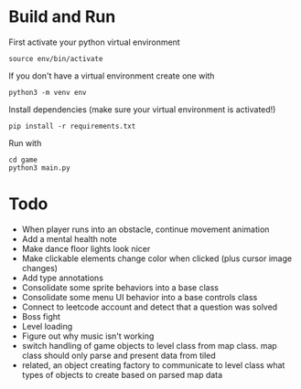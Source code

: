 # Build and Run

First activate your python virtual environment

```
source env/bin/activate
```

If you don't have a virtual environment create one with

```
python3 -m venv env
```

Install dependencies (make sure your virtual environment is activated!)

```
pip install -r requirements.txt
```

Run with

```
cd game
python3 main.py
```

# Todo

- When player runs into an obstacle, continue movement animation
- Add a mental health note
- Make dance floor lights look nicer
- Make clickable elements change color when clicked (plus cursor image changes)
- Add type annotations
- Consolidate some sprite behaviors into a base class
- Consolidate some menu UI behavior into a base controls class
- Connect to leetcode account and detect that a question was solved
- Boss fight
- Level loading
- Figure out why music isn't working
- switch handling of game objects to level class from map class. map class should only parse and present data from tiled
- related, an object creating factory to communicate to level class what types of objects to create based on parsed map data
